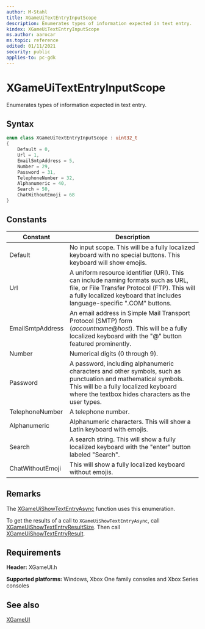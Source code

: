 ```yaml
---
author: M-Stahl
title: XGameUiTextEntryInputScope
description: Enumerates types of information expected in text entry.
kindex: XGameUiTextEntryInputScope
ms.author: aarocar
ms.topic: reference
edited: 01/11/2021
security: public
applies-to: pc-gdk
---
```


# XGameUiTextEntryInputScope  

Enumerates types of information expected in text entry.  

<a id="syntaxSection"></a>

## Syntax  

```cpp
enum class XGameUiTextEntryInputScope : uint32_t  
{  
    Default = 0,  
    Url = 1,  
    EmailSmtpAddress = 5,  
    Number = 29,  
    Password = 31,  
    TelephoneNumber = 32,  
    Alphanumeric = 40,  
    Search = 50,
    ChatWithoutEmoji = 68
}  
```  

<a id="constantsSection"></a>

## Constants  

| Constant | Description |  
| --- | --- |  
| Default | No input scope. This will be a fully localized keyboard with no special buttons. This keyboard will show emojis. |  
| Url | A uniform resource identifier (URI). This can include naming formats such as URL, file, or File Transfer Protocol (FTP). This will a fully localized keyboard that includes language-specific ".COM" buttons.|  
| EmailSmtpAddress | An email address in Simple Mail Transport Protocol (SMTP) form (*accountname*@*host*). This will be a fully localized keyboard with the "@" button featured prominently.|  
| Number | Numerical digits (0 through 9).|  
| Password | A password, including alphanumeric characters and other symbols, such as punctuation and mathematical symbols. This will be a fully localized keyboard where the textbox hides characters as the user types.|  
| TelephoneNumber | A telephone number. |  
| Alphanumeric | Alphanumeric characters. This will show a Latin keyboard with emojis.|  
| Search | A search string. This will show a fully localized keyboard with the "enter" button labeled "Search". |  
| ChatWithoutEmoji  | This will show a fully localized keyboard without emojis.  |

<a id="remarksSection"></a>

## Remarks  

The [XGameUiShowTextEntryAsync](../functions/xgameuishowtextentryasync.md) function uses this enumeration.  

To get the results of a call to `XGameUiShowTextEntryAsync`, call [XGameUiShowTextEntryResultSize](../functions/xgameuishowtextentryresultsize.md). Then call [XGameUiShowTextEntryResult](../functions/xgameuishowtextentryresult.md).  

<a id="requirementsSection"></a>

## Requirements  

**Header:** XGameUI.h  

**Supported platforms:** Windows, Xbox One family consoles and Xbox Series consoles  

<a id="seealsoSection"></a>

## See also  

[XGameUI](../xgameui_members.md)  
  